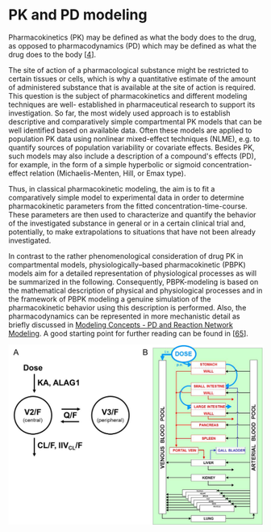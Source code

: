 # PK and PD modeling

Pharmacokinetics (PK) may be defined as what the body does to the drug, as opposed to pharmacodynamics (PD) which may be defined as what the drug does to the body \[[4](../references.md#4)\].

The site of action of a pharmacological substance might be restricted to certain tissues or cells, which is why a quantitative estimate of the amount of administered substance that is available at the site of action is required. This question is the subject of pharmacokinetics and different modeling techniques are well- established in pharmaceutical research to support its investigation. So far, the most widely used approach is to establish descriptive and comparatively simple compartmental PK models that can be well identified based on available data. Often these models are applied to population PK data using nonlinear mixed-effect techniques (NLME), e.g. to quantify sources of population variability or covariate effects. Besides PK, such models may also include a description of a compound's effects (PD), for example, in the form of a simple hyperbolic or sigmoid concentration-effect relation (Michaelis-Menten, Hill, or Emax type).

Thus, in classical pharmacokinetic modeling, the aim is to fit a comparatively simple model to experimental data in order to determine pharmacokinetic parameters from the fitted concentration-time-course. These parameters are then used to characterize and quantify the behavior of the investigated substance in general or in a certain clinical trial and, potentially, to make extrapolations to situations that have not been already investigated.

In contrast to the rather phenomenological consideration of drug PK in compartmental models, physiologically–based pharmacokinetic (PBPK) models aim for a detailed representation of physiological processes as will be summarized in the following. Consequently, PBPK-modeling is based on the mathematical description of physical and physiological processes and in the framework of PBPK modeling a genuine simulation of the pharmacokinetic behavior using this description is performed. Also, the pharmacodynamics can be represented in more mechanistic detail as briefly discussed in [Modeling Concepts - PD and Reaction Network Modeling](modeling-concepts-pd-and-reaction-network-modeling.md). A good starting point for further reading can be found in \[[65](../references.md#65)\].

![Structure of compartmental PK model (A) and PBPK model (B)](../assets/images/part-1/Kuepfer_et_al_Adv_Exp_Med_Biol_2012_Figure4.jpg)
